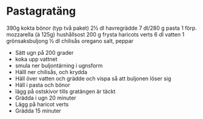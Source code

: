 # Pastagratäng

   390g kokta bönor (typ två paket)
   2½ dl havregrädde
   7 dl/280 g pasta
   1 förp. mozzarella (à 125g)
   hushållsost
   200 g frysta haricots verts
   6 dl vatten
   1 grönsaksbuljong
   ½ dl chilisås
   oregano
   salt, peppar

* Sätt ugn på 200 grader
* koka upp vattnet
* smula ner buljontärning i ugnsform
* Hälll ner chilisås, och krydda
* Häll över vatten och grädde och vispa så att buljonen löser sig
* Häll i pasta och bönor
* lägg på ostskivor tills gratängen är täckt
* Grädda i ugn 20 minuter
* Lägg på haricot verts
* Grädda 15 minuter
